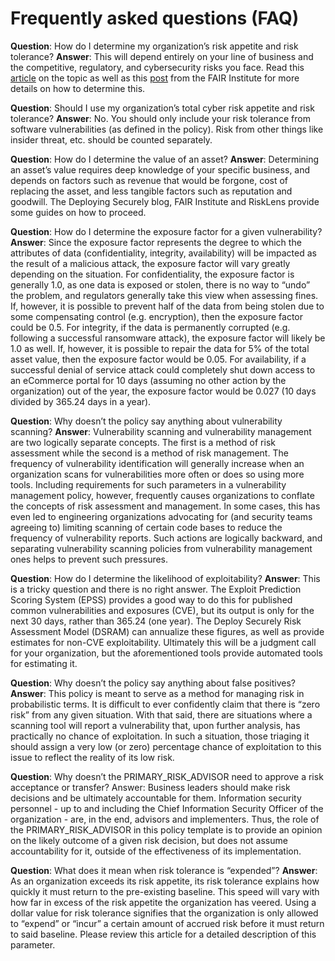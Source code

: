 # Frequently asked questions (FAQ)

**Question**: How do I determine my organization’s risk appetite and risk tolerance?
**Answer**: This will depend entirely on your line of business and the competitive, regulatory, and cybersecurity risks you face. Read this [article](https://haydock.substack.com/p/managing-your-risk-surface) on the topic as well as this [post](https://www.fairinstitute.org/blog/cyber-risk-management-establishing-a-blueprint-with-fair) from the FAIR Institute for more details on how to determine this.


**Question**: Should I use my organization’s total cyber risk appetite and risk tolerance?
**Answer**: No. You should only include your risk tolerance from software vulnerabilities (as defined in the policy). Risk from other things like insider threat, etc. should be counted separately.

**Question**: How do I determine the value of an asset?
**Answer**: Determining an asset’s value requires deep knowledge of your specific business, and depends on factors such as revenue that would be forgone, cost of replacing the asset, and less tangible factors such as reputation and goodwill. The Deploying Securely blog, FAIR Institute and RiskLens provide some guides on how to proceed.

**Question**: How do I determine the exposure factor for a given vulnerability?
**Answer**: Since the exposure factor represents the degree to which the attributes of data (confidentiality, integrity, availability) will be impacted as the result of a malicious attack, the exposure factor will vary greatly depending on the situation. For confidentiality, the exposure factor is generally 1.0, as one data is exposed or stolen, there is no way to “undo” the problem, and regulators generally take this view when assessing fines. If, however, it is possible to prevent half of the data from being stolen due to some compensating control (e.g. encryption), then the exposure factor could be 0.5. For integrity, if the data is permanently corrupted (e.g. following a successful ransomware attack), the exposure factor will likely be 1.0 as well. If, however, it is possible to repair the data for 5% of the total asset value, then the exposure factor would be 0.05. For availability, if a successful denial of service attack could completely shut down access to an eCommerce portal for 10 days (assuming no other action by the organization) out of the year, the exposure factor would be 0.027 (10 days divided by 365.24 days in a year).

**Question**: Why doesn’t the policy say anything about vulnerability scanning?
**Answer**: Vulnerability scanning and vulnerability management are two logically separate concepts. The first is a method of risk assessment while the second is a method of risk management. The frequency of vulnerability identification will generally increase when an organization scans for vulnerabilities more often or does so using more tools. Including requirements for such parameters in a vulnerability management policy, however, frequently causes organizations to conflate the concepts of risk assessment and management. In some cases, this has even led to engineering organizations advocating for (and security teams agreeing to) limiting scanning of certain code bases to reduce the frequency of vulnerability reports. Such actions are logically backward, and separating vulnerability scanning policies from vulnerability management ones helps to prevent such pressures.

**Question**: How do I determine the likelihood of exploitability?
**Answer**: This is a tricky question and there is no right answer. The Exploit Prediction Scoring System (EPSS) provides a good way to do this for published common vulnerabilities and exposures (CVE), but its output is only for the next 30 days, rather than 365.24 (one year). The Deploy Securely Risk Assessment Model (DSRAM) can annualize these figures, as well as provide estimates for non-CVE exploitability. Ultimately this will be a judgment call for your organization, but the aforementioned tools provide automated tools for estimating it.

**Question**: Why doesn’t the policy say anything about false positives?
**Answer**: This policy is meant to serve as a method for managing risk in probabilistic terms. It is difficult to ever confidently claim that there is “zero risk” from any given situation. With that said, there are situations where a scanning tool will report a vulnerability that, upon further analysis, has practically no chance of exploitation. In such a situation, those triaging it should assign a very low (or zero) percentage chance of exploitation to this issue to reflect the reality of its low risk.

**Question**: Why doesn’t the PRIMARY_RISK_ADVISOR need to approve a risk acceptance or transfer?
Answer: Business leaders should make risk decisions and be ultimately accountable for them. Information security personnel - up to and including the Chief Information Security Officer of the organization - are, in the end, advisors and implementers. Thus, the role of the PRIMARY_RISK_ADVISOR in this policy template is to provide an opinion on the likely outcome of a given risk decision, but does not assume accountability for it, outside of the effectiveness of its implementation.

**Question**: What does it mean when risk tolerance is “expended”?
**Answer**: As an organization exceeds its risk appetite, its risk tolerance explains how quickly it must return to the pre-existing baseline. This speed will vary with how far in excess of the risk appetite the organization has veered. Using a dollar value for risk tolerance signifies that the organization is only allowed to “expend” or “incur” a certain amount of accrued risk before it must return to said baseline. Please review this article for a detailed description of this parameter.
